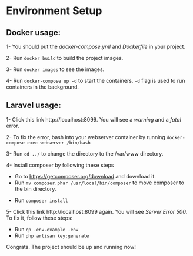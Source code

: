 # Environment Setup

## Docker usage:
1- You should put the *docker-compose.yml* and *Dockerfile* in your project.

2- Run `docker build` to build the project images.

3- Run `docker images` to see the images.

4- Run `docker-compose up -d` to start the containers. `-d` flag is used to run containers in the background.

## Laravel usage:
1- Click this link http://localhost:8099. You will see a *warning* and a *fatal* error.

2- To fix the error, bash into your webserver container by running
`docker-compose exec webserver /bin/bash`

3- Run `cd ../` to change the directory to the /var/www directory.

4- Install composer by following these steps
* Go to https://getcomposer.org/download and download it.
* Run `mv composer.phar /usr/local/bin/composer` to move composer to the bin directory.
- Run `composer install`

5- Click this link http://localhost:8099 again. You will see *Server Error 500*. To fix it, follow these steps:
* Run `cp .env.example .env`
* Run `php artisan key:generate`

Congrats. The project should be up and running now!
